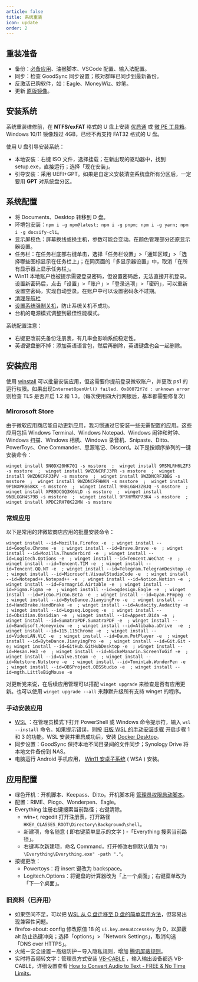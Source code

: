 ```yaml
---
article: false
title: 系统重装
icon: update
order: 2
---
```


## 重装准备

- 备份：[必备应用](https://newzone.top/apps/Applist.html)、油猴脚本、VSCode 配置、输入法配置。
- 同步：检查 GoodSync 同步设置；核对群晖已同步到最新备份。
- 反激活已购软件，如：Eagle、MoneyWiz、妙笔。
- 更新 [原版镜像](https://www.microsoft.com/zh-cn/software-download/windows11)。

## 安装系统

系统重装维修前，在 **NTFS/exFAT** 格式的 U 盘上安装 [优启通](https://www.itsk.com/latest) 或 [微 PE 工具箱](https://www.wepe.com.cn/download.html)。Windows 10/11 镜像超过 4GB，已经不再支持 FAT32 格式的 U 盘。

使用 U 盘引导安装系统：

- 本地安装：右键 ISO 文件，选择挂载；在新出现的驱动器中，找到 setup.exe，直接运行；选择「现在安装」。
- 引导安装：采用 UEFI+GPT。如果是自定义安装清空系统盘所有分区后，一定要用 **GPT** 对系统盘分区。

## 系统配置

- 将 Documents、Desktop 转移到 D 盘。
- 环境包安装：`npm i -g npm@latest; npm i -g pnpm; npm i -g yarn; npm i -g docsify-cli`。
- 显示屏校色：屏幕换线或换主机，参数可能会变动。在颜色管理部分还原显示器设置。
- 任务栏：在任务栏底部右键单击，选择「任务栏设置」>「通知区域」>「选择哪些图标显示在任务栏上」；在同页面的「多显示器设置」中，取消「在所有显示器上显示任务栏」。
- Win11 本地账户也被提示需要登录密码，但设置密码后，无法直接开机登录。设置新密码后，点击「设置」>「账户」>「登录选项」>「密码」，可以重新设置空密码，实现自动登录。在账户中可以设置密码永不过期。
- [清理导航栏](https://zhuanlan.zhihu.com/p/25942015)
- [设置系统强制关机](https://newzone.top/posts/2017-09-02-forced_shutdown.html)，防止系统关机不成功。
- 台机的电源模式调整到最佳性能模式。

系统配置注意：

- 右键更改前先备份注册表，有几率会影响系统稳定性。
- 英语键盘删不掉：添加英语语言包，然后再删除，英语键盘也会一起删除。

## 安装应用

使用 [winstall](https://newzone.top/posts/2022-03-21-winget_the_strongest_software_manager_for_windows.html) 可以批量安装应用，但这需要你提前登录微软账户，并更改 ps1 的运行权限。如果出现`InternetOpenUrl() failed. 0x80072f7d : unknown error` 则检查 TLS 是否开启 1.2 和 1.3。（每次使用四大行网银后，基本都需要修复次）

### Mircrosoft Store

由于微软应用商店能自动更新应用，我习惯通过它安装一些无需配置的应用。这些应用包括 Windows Terminal、Windows Notepad、Windows 闹钟和时钟、Windows 扫描、Windows 相机、Windows 录音机、Snipaste、Ditto、PowerToys、One Commander、思源笔记、Discord。以下是按顺序排列的一键安装命令：

```shell
winget install 9N0DX20HK701 -s msstore  ;  winget install 9MSMLRH6LZF3 -s msstore  ;  winget install 9WZDNCRFJ3PR -s msstore  ;  winget install 9WZDNCRFJ3PV -s msstore  ;  winget install 9WZDNCRFJBBG -s msstore  ;  winget install 9WZDNCRFHWKN -s msstore  ;  winget install 9P1WXPKB68KX -s msstore  ;  winget install 9NBLGGH3ZBJQ -s msstore  ;  winget install XP89DCGQ3K6VLD -s msstore  ;  winget install 9NBLGGH4S79B -s msstore  ;  winget install 9P7HPMXP73K4 -s msstore  ;  winget install XPDC2RH70K22MN -s msstore
```

### 常规应用

以下是常用的非微软商店应用的批量安装命令：

```shell
winget install --id=Mozilla.Firefox -e  ; winget install --id=Google.Chrome -e  ; winget install --id=Brave.Brave -e  ; winget install --id=Mozilla.Thunderbird -e  ; winget install --id=Logitech.Options -e  ; winget install --id=Tencent.WeChat -e  ; winget install --id=Tencent.TIM -e  ; winget install --id=Tencent.QQ.NT -e  ; winget install --id=Telegram.TelegramDesktop -e  ; winget install --id=Microsoft.VisualStudioCode -e  ; winget install --id=Notepad++.Notepad++ -e  ; winget install --id=Notion.Notion -e  ; winget install --id=Formagrid.Airtable -e  ; winget install --id=Figma.Figma -e  ; winget install --id=ogdesign.Eagle -e  ; winget install --id=PicGo.PicGo.Beta -e  ; winget install --id=Gyan.FFmpeg -e  ; winget install --id=ByteDance.JianyingPro -e  ; winget install --id=HandBrake.HandBrake -e  ; winget install --id=Audacity.Audacity -e  ; winget install --id=Logseq.Logseq -e  ; winget install --id=Obsidian.Obsidian -e  ; winget install --id=Appest.Dida -e  ; winget install --id=SumatraPDF.SumatraPDF -e  ; winget install --id=Bandisoft.Honeyview -e  ; winget install --id=Alibaba.aDrive  -e  ; winget install --id=115.115Chrome -e  ; winget install --id=VideoLAN.VLC -e  ; winget install --id=Daum.PotPlayer -e  ; winget install --id=ByteDance.JianyingPro -e  ; winget install --id=Git.Git -e; winget install --id=GitHub.GitHubDesktop -e  ; winget install --id=Hesan.He3 -e  ; winget install --id=NickeManarin.ScreenToGif -e  ; winget install --id=Valve.Steam -e  ; winget install --id=Nutstore.Nutstore -e  ; winget install --id=TominLab.WonderPen -e  ; winget install --id=OBSProject.OBSStudio -e  ; winget install --id=mgth.LittleBigMouse -e
```

对更新党来说，在后续应用管理可以搭配 `winget upgrade` 来检查是否有应用更新。也可以使用 `winget upgrade --all` 来静默升级所有支持 winget 的程序。

### 手动安装应用

- [WSL](https://learn.microsoft.com/zh-cn/windows/wsl/install#install-wsl-command) ：在管理员模式下打开 PowerShell 或 Windows 命令提示符，输入 `wsl --install` 命令。如果提示错误，则按 [旧版 WSL 的手动安装步骤](https://learn.microsoft.com/zh-cn/windows/wsl/install-manual#step-1---enable-the-windows-subsystem-for-linux) 开启步骤 1 和 3 的功能。WSL 安装并重启成功后，安装 [Docker Desktop](https://docs.docker.com/get-docker/)。
- 同步设置：GoodSync 保持本地不同目录间的文件同步；Synology Drive 将本地文件备份到 NAS。
- 电脑运行 Android 手机应用， [Win11 安卓子系统](https://www.iplaysoft.com/win11-wsa.html) ( WSA ) 安装。

## 应用配置

- 绿色开机：开机脚本、Keepass、Ditto。开机脚本用 [管理员权限启动脚本](../code/AutoHotkey.html#管理员权限运行脚本)。
- 配置：RIME、Picgo、Wonderpen、Eagle。
- Everything 注册右键搜索当前路径；右键清除。
  - win+r, regedit 打开注册表，打开路径 `HKEY_CLASSES_ROOT\Directory\Background\shell`。
  - 新建项，命名随意 ( 即右键菜单显示的文字 ) -「Everything 搜索当前路径」。
  - 右键再次新建项，命名 Command，打开修改右侧默认值为 `"D: \Everything\Everything.exe" -path "."`。
- 按键更改：
  - Powertoys：将 insert 键改为 backspace。
  - Logitech.Options：将键盘的计算器改为「上一个桌面」；右键菜单改为「下一个桌面」。

### 旧资料（已弃用）

- 如果空间不足，可以把 [WSL 从 C 盘迁移至 D 盘的简单实用方法](https://dandelioncloud.cn/article/details/1569126817577791489)，但容易出现兼容性问题。
- firefox-about: config 修改原值 18 的 `ui.key.menuAccessKey` 为 0，以屏蔽 alt 防止热键冲突；选择「options」>「Network Settings」，取消勾选「DNS over HTTPS」。
- 火绒－安全设置－高级防护－导入隐私规则，增加 [腾讯屏蔽规则](https://github.com/tutugreen/Huorong-Rules/tree/main/Tencent)。
- 实时将音频转文字：管理员方式安装 [VB-CABLE](https://vb-audio.com/Cable/) ，输入输出设备都选 VB-CABLE，详细设置查看 [How to Convert Audio to Text - FREE & No Time Limits](https://www.youtube.com/watch?v=1DsrniDGOJQ)。
